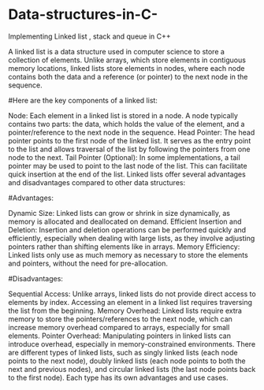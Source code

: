 # Data-structures-in-C-
Implementing Linked list , stack and queue in C++ 



A linked list is a data structure used in computer science to store a collection of elements. Unlike arrays, which store elements in contiguous memory locations, linked lists store elements in nodes, where each node contains both the data and a reference (or pointer) to the next node in the sequence.

#Here are the key components of a linked list:

Node: Each element in a linked list is stored in a node. A node typically contains two parts: the data, which holds the value of the element, and a pointer/reference to the next node in the sequence.
Head Pointer: The head pointer points to the first node of the linked list. It serves as the entry point to the list and allows traversal of the list by following the pointers from one node to the next.
Tail Pointer (Optional): In some implementations, a tail pointer may be used to point to the last node of the list. This can facilitate quick insertion at the end of the list.
Linked lists offer several advantages and disadvantages compared to other data structures:

#Advantages:

Dynamic Size: Linked lists can grow or shrink in size dynamically, as memory is allocated and deallocated on demand.
Efficient Insertion and Deletion: Insertion and deletion operations can be performed quickly and efficiently, especially when dealing with large lists, as they involve adjusting pointers rather than shifting elements like in arrays.
Memory Efficiency: Linked lists only use as much memory as necessary to store the elements and pointers, without the need for pre-allocation.

#Disadvantages:

Sequential Access: Unlike arrays, linked lists do not provide direct access to elements by index. Accessing an element in a linked list requires traversing the list from the beginning.
Memory Overhead: Linked lists require extra memory to store the pointers/references to the next node, which can increase memory overhead compared to arrays, especially for small elements.
Pointer Overhead: Manipulating pointers in linked lists can introduce overhead, especially in memory-constrained environments.
There are different types of linked lists, such as singly linked lists (each node points to the next node), doubly linked lists (each node points to both the next and previous nodes), and circular linked lists (the last node points back to the first node). Each type has its own advantages and use cases.
